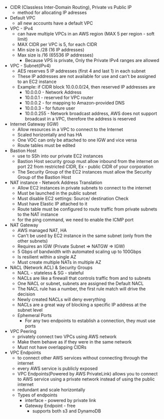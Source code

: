 - CIDR (Classless Inter-Domain Routing), Private vs Public IP
  - method for allocating IP adresses
- Default VPC
  	- all new accounts have a default VPC
- VPC - IPv4
  - can have multiple VPCs in an AWS region (MAX 5 per region - soft limit)
  - MAX CIDR per VPC is 5, for each CIDR
  - Min size is /28 (16 IP addresses)
  - Max size is /16 (65536 IP addresses)
	- Because VPS is private, Only the Private IPv4 ranges are allowed
- VPC - Subnet(IPv4)
  - AES reserves 5 IP addresses (first 4 and last 1) in each subnet
  - These IP addresses are not available for use and can't be assigned to an EC2 instance
  - Example: if CIDR block 10.0.0.0/24, then reserved IP addresses are
    - 10.0.0.0 - Network Address
    - 10.0.0.1 - reserved for VPC router
    - 10.0.0.2 - for mapping to Amazon-provided DNS
    - 10.0.0.3 - for future user
    - 10.0.0.255 - Network broadcast address, AWS does not support broadcast in a VPC, therefore the address is reserved
- Internet Gateway (IGW)
	- Allow resources in a VPC to connect to the Internet
	- Scaled horizontally and has HA
	- One  VOC can only be attached to one IGW and vice versa
	- Route tables must be edited
- Bastion Host
  - use to SSh into our private EC2 instances
  - Bastion Host security group must allow inbound from the internet on port 22 from restricted CIDR, Ex - public CIDR of your corporation
  - The Security Group of the EC2 instances must allow the Security Group of the Bastion Host
- NAT instance - Network Address Translation
  - Allow EC2 instances in private subnets to connect to the internet
  - Must be launched in the public subnet
  - Must disable EC2 settings: Source/ destination Check
  - Must have Elastic IP attached to it
  - Route table must be configured to route traffic from private subnets to the NAT instance
  - for the ping command, we need to enable the ICMP port
- NAT Gateway
  - AWS managed NAT, HA
  - Can't be used by EC2 instance in the same subnet (only from the other subnets)
  - Requires an IGW (Private Subnet => NATGW => IGW)
  - 5 Gbps of bandwidth with automated scaling up to 100Gbps
  - Is resilient within a single AZ
  - Must create multiple NATs in multiple AZ
- NACL (Network ACL) & Security Groups
  - NACL - stateless & SG - stateful
  - NACLs are like a firewall that controls traffic from and to subnets
  - One NACL or subnet, subnets are assigned the Default NACL
  - The NACL rule has a number, the first rule match will drive the decision
  - Newly created NACLs will deny everything
  - NACLs are a great way of blocking a specific IP address at the subnet level
  - Ephemeral Ports
    - For any two endpoints to establish a connection, they must use ports
- VPC Peering
  - privately connect two VPCs using AWS network
  - Make them behave as if they were in the same network
  - Must not have overlapping CIDRs
- VPC Endpoints
  - to connect other AWS services without connecting through the internet
  - every AWS service is publicly exposed
  - VPC Endpoints(Powered by AWS PrivateLink) allows you to connect to AWS service using a private network instead of using the public internet
  - redundant and scale horizontally
  - Types of endpoints
    - interface  - powered by private link
    - Gateway Endpoint - free
      - supports both s3 and DynamoDB 
    	
